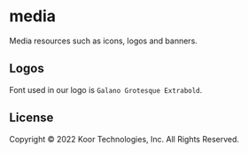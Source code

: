 # media

Media resources such as icons, logos and banners.

## Logos

Font used in our logo is `Galano Grotesque Extrabold`.

## License

Copyright © 2022 Koor Technologies, Inc. All Rights Reserved.
